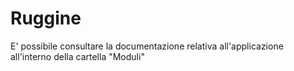 # Ruggine
E' possibile consultare la documentazione relativa all'applicazione all'interno della cartella "Moduli"
